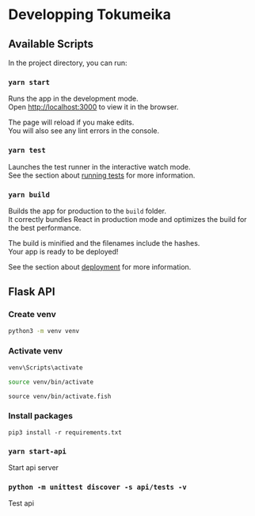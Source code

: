 # Developping Tokumeika

## Available Scripts

In the project directory, you can run:

### `yarn start`

Runs the app in the development mode.<br />
Open [http://localhost:3000](http://localhost:3000) to view it in the browser.

The page will reload if you make edits.<br />
You will also see any lint errors in the console.

### `yarn test`

Launches the test runner in the interactive watch mode.<br />
See the section about [running tests](https://facebook.github.io/create-react-app/docs/running-tests) for more information.

### `yarn build`

Builds the app for production to the `build` folder.<br />
It correctly bundles React in production mode and optimizes the build for the best performance.

The build is minified and the filenames include the hashes.<br />
Your app is ready to be deployed!

See the section about [deployment](https://facebook.github.io/create-react-app/docs/deployment) for more information.

## Flask API

### Create venv
``` sh
python3 -m venv venv
```

### Activate venv
``` bat
venv\Scripts\activate
```

``` sh
source venv/bin/activate
```

``` fish
source venv/bin/activate.fish
```

### Install packages
```
pip3 install -r requirements.txt
```

### `yarn start-api`

Start api server


### `python -m unittest discover -s api/tests -v`

Test api
